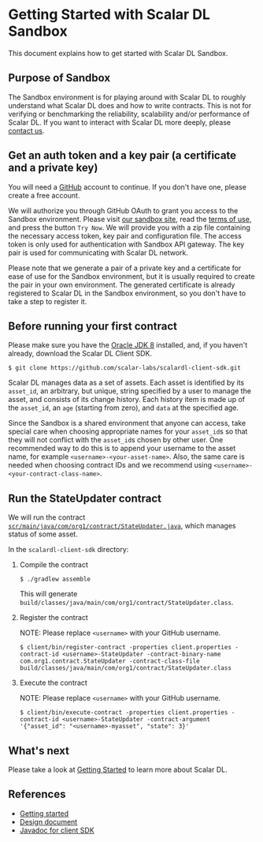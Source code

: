# Getting Started with Scalar DL Sandbox

This document explains how to get started with Scalar DL Sandbox.

## Purpose of Sandbox

The Sandbox environment is for playing around with Scalar DL to roughly understand what Scalar DL does and how to write contracts.
This is not for verifying or benchmarking the reliability, scalability and/or performance of Scalar DL.
If you want to interact with Scalar DL more deeply, please [contact us](https://scalar-labs.com/contact_us/).

## Get an auth token and a key pair (a certificate and a private key)

You will need a [GitHub](https://github.com/) account to continue.
If you don't have one, please create a free account.

We will authorize you through GitHub OAuth to grant you access to the Sandbox environment.
Please visit [our sandbox site](https://scalar-labs.com/sandbox/), read the [terms of use](https://scalar-labs.com/terms-of-use), and press the button `Try Now`.
We will provide you with a zip file containing the necessary access token, key pair and configuration file.
The access token is only used for authentication with Sandbox API gateway.
The key pair is used for communicating with Scalar DL network.

Please note that we generate a pair of a private key and a certificate for ease of use for the Sandbox environment, but it is usually required to create the pair in your own environment.
The generated certificate is already registered to Scalar DL in the Sandbox environment, so you don't have to take a step to register it.

## Before running your first contract 

Please make sure you have the [Oracle JDK 8](https://www.oracle.com/technetwork/java/javase/downloads/jdk8-downloads-2133151.html) installed, and, if you haven't already, download the Scalar DL Client SDK.

```
$ git clone https://github.com/scalar-labs/scalardl-client-sdk.git 
```

Scalar DL manages data as a set of assets. Each asset is identified by its `asset_id`, an arbitrary, but unique, string specified by a user to manage the asset, and consists of its change history. Each history item is made up of the `asset_id`, an `age` (starting from zero), and `data` at the specified age.

Since the Sandbox is a shared environment that anyone can access,
take special care when choosing appropriate names for your `asset_id`s so that they will not conflict with the `asset_id`s chosen by other user.
One recommended way to do this is to append your username to the asset name, for example `<username>-<your-asset-name>`.
Also, the same care is needed when choosing contract IDs and we recommend using `<username>-<your-contract-class-name>`.

## Run the StateUpdater contract

We will run the contract [`scr/main/java/com/org1/contract/StateUpdater.java`](https://github.com/scalar-labs/scalardl-client-sdk/blob/master/src/main/java/com/org1/contract/StateUpdater.java), which manages status of some asset.

In the `scalardl-client-sdk` directory:

1. Compile the contract

    ```
    $ ./gradlew assemble
    ```

    This will generate `build/classes/java/main/com/org1/contract/StateUpdater.class`.

2. Register the contract

    NOTE: Please replace `<username>` with your GitHub username.

    ```
    $ client/bin/register-contract -properties client.properties -contract-id <username>-StateUpdater -contract-binary-name com.org1.contract.StateUpdater -contract-class-file build/classes/java/main/com/org1/contract/StateUpdater.class
    ```

3. Execute the contract

    NOTE: Please replace `<username>` with your GitHub username.
    ```
    $ client/bin/execute-contract -properties client.properties -contract-id <username>-StateUpdater -contract-argument '{"asset_id": "<username>-myasset", "state": 3}'
    ```
  
## What's next

Please take a look at [Getting Started](getting-started.md) to learn more about Scalar DL. 

## References

* [Getting started](getting-started.md)
* [Design document](design.md)
* [Javadoc for client SDK](https://scalar-labs.github.io/scalardl/javadoc/client/)
